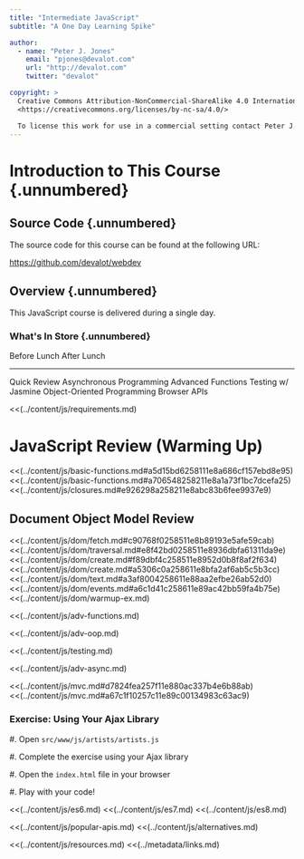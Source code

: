 ```yaml
---
title: "Intermediate JavaScript"
subtitle: "A One Day Learning Spike"

author:
  - name: "Peter J. Jones"
    email: "pjones@devalot.com"
    url: "http://devalot.com"
    twitter: "devalot"

copyright: >
  Creative Commons Attribution-NonCommercial-ShareAlike 4.0 International Public License:
  <https://creativecommons.org/licenses/by-nc-sa/4.0/>

  To license this work for use in a commercial setting contact Peter J. Jones.
---
```


# Introduction to This Course {.unnumbered}

## Source Code {.unnumbered}

The source code for this course can be found at the following URL:

<https://github.com/devalot/webdev>

## Overview {.unnumbered}

This JavaScript course is delivered during a single day.

### What's In Store {.unnumbered}

  Before Lunch                     After Lunch
  --------------                   --------------
  Quick Review                     Asynchronous Programming
  Advanced Functions               Testing w/ Jasmine
  Object-Oriented Programming      Browser APIs
                                   

<!-- ====================================================================== -->
<!-- And now, the content... -->
<!-- ====================================================================== -->

<<(../content/js/requirements.md)

# JavaScript Review (Warming Up)

<<(../content/js/basic-functions.md#a5d15bd6258111e8a686cf157ebd8e95)
<<(../content/js/basic-functions.md#a706548258211e8a1a73f1bc7dcefa25)
<<(../content/js/closures.md#e926298a258211e8abc83b6fee9937e9)

## Document Object Model Review

<<(../content/js/dom/fetch.md#c90768f0258511e8b89193e5afe59cab)
<<(../content/js/dom/traversal.md#e8f42bd0258511e8936dbfa61311da9e)
<<(../content/js/dom/create.md#f89dbf4c258511e8952d0b8f8af2f634)
<<(../content/js/dom/create.md#a5306c0a258611e8bfa2af6ab5c5b3cc)
<<(../content/js/dom/text.md#a3af8004258611e88aa2efbe26ab52d0)
<<(../content/js/dom/events.md#a6c1d41c258611e89ac42bb59fa4b75e)
<<(../content/js/dom/warmup-ex.md)

<<(../content/js/adv-functions.md)

<<(../content/js/adv-oop.md)

<<(../content/js/testing.md)

<<(../content/js/adv-async.md)

<<(../content/js/mvc.md#d7824fea257f11e880ac337b4e6b88ab)
<<(../content/js/mvc.md#a67c1f10257c11e89c00134983c63ac9)


### Exercise: Using Your Ajax Library

  #. Open `src/www/js/artists/artists.js`

  #. Complete the exercise using your Ajax library

  #. Open the `index.html` file in your browser

  #. Play with your code!

<<(../content/js/es6.md)
<<(../content/js/es7.md)
<<(../content/js/es8.md)

<<(../content/js/popular-apis.md)
<<(../content/js/alternatives.md)

<<(../content/js/resources.md)
<<(../metadata/links.md)
